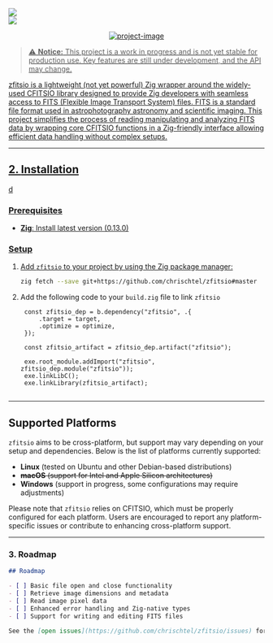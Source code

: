 
<a href="https://github.com/chrischtel/zfitsio/releases"><img src="https://badgen.net/github/release/chrischtel/zfitsio" />   
   <a href="https://github.com/chrischtel/zfitsio#Apache-2.0-1-ov-file"><img src="https://badgen.net/github/license/chrischtel/zfitsio" />


<p align="center"><img src="https://socialify.git.ci/chrischtel/zfitsio/image?description=1&amp;descriptionEditable=Zig%20bindings%20for%20the%20CFITSIO%20library%20for%20seamless%20FITS%20file%20handling&amp;font=Raleway&amp;forks=1&amp;issues=1&amp;language=1&amp;name=1&amp;pattern=Circuit%20Board&amp;pulls=1&amp;stargazers=1&amp;theme=Light" alt="project-image"></p>

> ⚠️ **Notice:** This project is a work in progress and is not yet stable for production use. Key features are still under development, and the API may change.

<p id="description">zfitsio is a lightweight (not yet powerful) Zig wrapper around the widely-used CFITSIO library designed to provide Zig developers with seamless access to FITS (Flexible Image Transport System) files. FITS is a standard file format used in astrophotography astronomy and scientific imaging. This project simplifies the process of reading manipulating and analyzing FITS data by wrapping core CFITSIO functions in a Zig-friendly interface allowing efficient data handling without complex setups.</p>

---
## 2. **Installation**
d
### Prerequisites
- **Zig**: Install latest version (0.13.0)

### Setup
1. Add `zfitsio` to your project by using the Zig package manager:
   
   ```sh
   zig fetch --save git+https://github.com/chrischtel/zfitsio#master

2. Add the following code to your `build.zig` file to link `zfitsio`

   ```zig
    const zfitsio_dep = b.dependency("zfitsio", .{
        .target = target,
        .optimize = optimize,
    });
    
    const zfitsio_artifact = zfitsio_dep.artifact("zfitsio");
    
    exe.root_module.addImport("zfitsio", zfitsio_dep.module("zfitsio"));
    exe.linkLibC();
    exe.linkLibrary(zfitsio_artifact);
  
---

## Supported Platforms

`zfitsio` aims to be cross-platform, but support may vary depending on your setup and dependencies. Below is the list of platforms currently supported:

- **Linux** (tested on Ubuntu and other Debian-based distributions)
- ~~**macOS** (support for Intel and Apple Silicon architectures)~~
- **Windows** (support in progress, some configurations may require adjustments)

Please note that `zfitsio` relies on CFITSIO, which must be properly configured for each platform. Users are encouraged to report any platform-specific issues or contribute to enhancing cross-platform support.


---

### 3. **Roadmap**

```markdown
## Roadmap

- [ ] Basic file open and close functionality
- [ ] Retrieve image dimensions and metadata
- [ ] Read image pixel data
- [ ] Enhanced error handling and Zig-native types
- [ ] Support for writing and editing FITS files

See the [open issues](https://github.com/chrischtel/zfitsio/issues) for a complete list of features and known issues.
